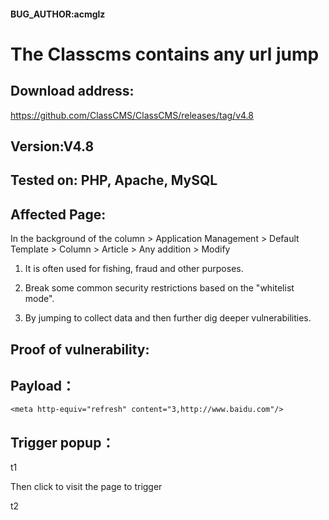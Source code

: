#### BUG_AUTHOR:acmglz
# The Classcms contains any url jump
## Download address:
https://github.com/ClassCMS/ClassCMS/releases/tag/v4.8
## Version:V4.8
## Tested on: PHP, Apache, MySQL
## Affected Page:
In the background of the column > Application Management > Default Template > Column > Article > Any addition > Modify

1. It is often used for fishing, fraud and other purposes.

2. Break some common security restrictions based on the "whitelist mode".

3. By jumping to collect data and then further dig deeper vulnerabilities.

## Proof of vulnerability:
## Payload：
```
<meta http-equiv="refresh" content="3,http://www.baidu.com"/>
```
## Trigger popup：
t1

Then click to visit the page to trigger

t2
